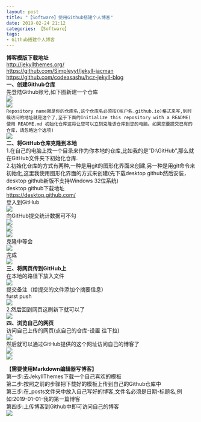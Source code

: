 ```yaml
---
layout: post
title: "【Software】使用Github搭建个人博客"
date: 2019‎-02‎-24‎ 21:12
categories: 【Software】
tags:
- Github搭建个人博客
---
```

**博客模版下载地址**  
<http://jekyllthemes.org/>  
<https://github.com/Simpleyyt/jekyll-jacman>  
<https://github.com/codeasashu/hcz-jekyll-blog>  
**一、创建Github仓库**  
先登陆Github账号,如下图新建一个仓库  
![](https://qqadapt.qpic.cn/txdocpic/0/e5cf32394edf46882b1c9fae1658d539/0?_type=png)  
![](https://qqadapt.qpic.cn/txdocpic/0/4e2f615e24af8c7207ec9031a8c592f1/0?_type=png)  
`Repository name就是你的仓库名,这个仓库名必须按(帐户名.github.io)格式来写,到时候访问的地址就是这个了,至于下面的Initialize this repository with a README( 使用 README.md 初始化仓库这将让您可以立刻克隆该仓库到您的电脑。如果您要提交已有的仓库，请忽略这个选项)`  
![](https://qqadapt.qpic.cn/txdocpic/0/909919ccad377b1b025148d2ea576add/0?_type=png)  
**二、将GitHub仓库克隆到本地**  
1.在自己的电脑上找一个目录来作为你本地的仓库,比如我的是”D:\GitHub”,那么就在GitHub文件夹下初始化仓库.  
2.初始化仓库的方式有两种,一种是用git的图形化界面来创建,另一种是用git命令来初始化,这里我使用图形化界面的方式来创建(先下载desktop github然后安装，desktop github新版不支持Windows 32位系统)  
desktop github下载地址  
<https://desktop.github.com/>  
登入到GitHub  
![](https://qqadapt.qpic.cn/txdocpic/0/fa9feae3f48023da8a588c0a775af934/0?_type=png)  
向GitHub提交统计数据可不勾  
![](https://qqadapt.qpic.cn/txdocpic/0/9f65f1e575759f66f54d9ad1d234f239/0?_type=png)  
![](https://qqadapt.qpic.cn/txdocpic/0/fd1f19d24a349dddbf93b660886b8bd8/0?_type=png)  
![](https://qqadapt.qpic.cn/txdocpic/0/bf872756778672d9c7b47097231bd3e9/0?_type=png)  
克隆中等会  
![](https://qqadapt.qpic.cn/txdocpic/0/78bcc1ca652ad1990c9e6ada7e1d70f2/0?_type=png)  
完成  
![](https://qqadapt.qpic.cn/txdocpic/0/00fd4740ddfdcda23df7eaab85d7dff1/0?_type=png)  
**三、将网页传到GitHub上**  
在本地的路径下放入文件  
![](https://qqadapt.qpic.cn/txdocpic/0/b4020eba12429d50e1f1c0c7c517291b/0?_type=png)  
提交备注（给提交的文件添加个摘要信息）  
furst push  
![](https://qqadapt.qpic.cn/txdocpic/0/b293f881f0d22edbb7ab357f6eed9305/0?_type=png)  
2.然后回到网页这刷新下就可以了  
![](https://qqadapt.qpic.cn/txdocpic/0/3ae33b4a96aa2af24004237830c40f3a/0?_type=png)  
**四、浏览自己的网页**  
访问自己上传的网页(点自己的仓库-设置 往下拉)  
![](https://qqadapt.qpic.cn/txdocpic/0/56b3566db2123c1b8b305022ee3fe29c/0?_type=png)  
然后就可以通过GitHub提供的这个网址访问自己的博客了  
![](https://qqadapt.qpic.cn/txdocpic/0/6965e36b15d0dc2d60322430b6e9db41/0?_type=png)  
![](https://qqadapt.qpic.cn/txdocpic/0/8582de71eaa96c50b9c15e5c7e5c6c88/0?_type=png)  



**【需要使用Markdown编辑器写博客】**  
第一步:去JekyllThemes下载一个自己喜欢的模板  
第二步:按照之前的步骤把下载好的模板上传到自己的Github仓库中  
第三步:在_posts文件夹中放入自己写好的博客,文件名必须是日期-标题名,例如:2019-01-01-我的第一篇博客  
第四步:上传博客到Github中即可访问自己的博客  
![](https://qqadapt.qpic.cn/txdocpic/0/3b49a3c19deb62a8a60c5e70f7e7703f/0?_type=png)